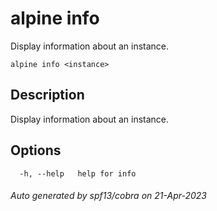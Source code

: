 # alpine info

Display information about an instance.

```
alpine info <instance>
```

## Description

Display information about an instance.

## Options

```
  -h, --help   help for info
```

###### Auto generated by spf13/cobra on 21-Apr-2023
